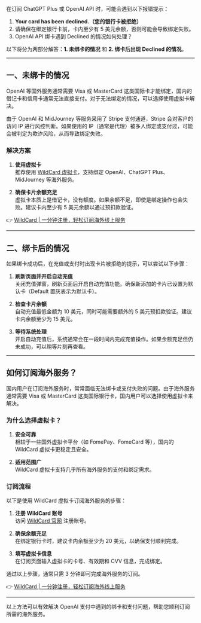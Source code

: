 在订阅 ChatGPT Plus 或 OpenAI API 时，可能会遇到以下报错提示：

1. **Your card has been declined.（您的银行卡被拒绝）**
2. 请确保在绑定银行卡前，卡内至少有 5 美元余额，否则可能会导致绑定失败。
3. OpenAI API 绑卡遇到 Declined 的情况如何处理？

以下将分为两部分解答：**1. 未绑卡的情况** 和 **2. 绑卡后出现 Declined 的情况**。

---

## 一、未绑卡的情况

OpenAI 等国外服务通常需要 Visa 或 MasterCard 这类国际卡才能绑定，国内的借记卡和信用卡通常无法直接支付。对于无法绑定的情况，可以选择使用虚拟卡解决。

由于 OpenAI 和 MidJourney 等服务采用了 Stripe 支付通道，Stripe 会对客户的访问 IP 进行风控判断。如果使用的 IP（通常是代理）被多人绑定或支付过，可能会被判定为欺诈风险，从而导致绑定失败。

### 解决方案

1. **使用虚拟卡**  
   推荐使用 [WildCard 虚拟卡](https://bit.ly/bewildcard)，支持绑定 OpenAI、ChatGPT Plus、MidJourney 等海外服务。

2. **确保卡片余额充足**  
   虚拟卡本质上是借记卡，没有额度。如果余额不足，即使是绑定操作也会失败。建议卡内至少有 5 美元余额以通过预扣款验证。

👉 [WildCard | 一分钟注册，轻松订阅海外线上服务](https://bit.ly/bewildcard)

---

## 二、绑卡后的情况

如果绑卡成功后，在充值或支付时出现卡片被拒绝的提示，可以尝试以下步骤：

1. **刷新页面并开启自动充值**  
   关闭充值弹窗，刷新页面后开启自动充值功能。确保新添加的卡片已设置为默认卡（Default 置灰表示为默认卡）。

2. **检查卡片余额**  
   自动充值最低金额为 10 美元，同时可能需要额外的 5 美元预扣款验证。建议卡内余额至少为 15 美元。

3. **等待系统处理**  
   开启自动充值后，系统通常会在一段时间内完成充值操作。如果余额充足但仍未成功，可以稍等片刻再查看。

---

## 如何订阅海外服务？

国内用户在订阅海外服务时，常常面临无法绑卡或支付失败的问题。由于海外服务通常需要 Visa 或 MasterCard 这类国际银行卡，国内用户可以选择使用虚拟卡来解决。

### 为什么选择虚拟卡？

1. **安全可靠**  
   相较于一些国外虚拟卡平台（如 FomePay、FomeCard 等），国内的 WildCard 虚拟卡更稳定且安全。

2. **适用范围广**  
   WildCard 虚拟卡支持几乎所有海外服务的支付和绑定需求。

### 订阅流程

以下是使用 WildCard 虚拟卡订阅海外服务的步骤：

1. **注册 WildCard 账号**  
   访问 [WildCard 官网](https://bit.ly/bewildcard) 注册账号。

2. **确保余额充足**  
   在绑定银行卡时，建议卡内余额至少为 20 美元，以确保支付顺利完成。

3. **填写虚拟卡信息**  
   在订阅页面输入虚拟卡的卡号、有效期和 CVV 信息，完成绑定。

通过以上步骤，通常只需 3 分钟即可完成海外服务的订阅。

👉 [WildCard | 一分钟注册，轻松订阅海外线上服务](https://bit.ly/bewildcard)

---

以上方法可以有效解决 OpenAI 支付中遇到的绑卡和支付问题，帮助您顺利订阅所需的海外服务。